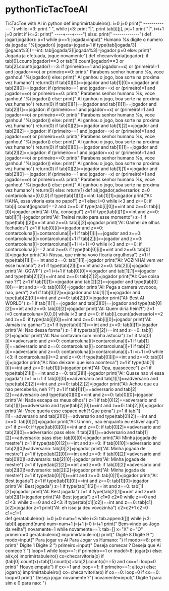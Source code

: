 # pythonTicTacToeAI
TicTacToe with AI in python
def imprimirtabuleiro():
    i=0
    j=0
    print("                 -------------")
    while i<3:
        print "                ",
        while j<3:
            print "|",
            print tab[i][j],
            j=j+1
        print "|",
        i=i+1
        j=0
        print
        if i<=2:
            print("                 ----+---+----")
        else:
            print("                 -------------")
def jogar(jogador):
    p=1
    while p==1:
        jogada=input("  Humano %s digite o numero da jogada: "%(jogador))
        jogada=jogada-1
        if type(tab[jogada/3][jogada%3])==int:
            tab[jogada/3][jogada%3]=jogador
            p=0
        else:
            print("  Jogada ja efetuada, jogue novamente")
def checarvitoria(jogador):
    if tab[0].count(jogador)==3 or tab[1].count(jogador)==3 or tab[2].count(jogador)==3:
        if (primeiro==1 and jogador==x) or (primeiro!=1 and jogador==o) or primeiro==0:
            print("  Parabens senhor humano %s, voce ganhou! "%(jogador))
        else:
            print("  AI ganhou o jogo, boa sorte na proxima vez humano")
        return(0)
    if tab[0][0]==jogador and tab[1][0]==jogador and tab[2][0]==jogador:
        if (primeiro==1 and jogador==x) or (primeiro!=1 and jogador==o) or primeiro==0:
            print("  Parabens senhor humano %s, voce ganhou! "%(jogador))
        else:
            print("  AI ganhou o jogo, boa sorte na proxima vez humano")
        return(0)
    if tab[0][1]==jogador and tab[1][1]==jogador and tab[2][1]==jogador:
        if (primeiro==1 and jogador==x) or (primeiro!=1 and jogador==o) or primeiro==0:
            print("  Parabens senhor humano %s, voce ganhou! "%(jogador))
        else:
            print("  AI ganhou o jogo, boa sorte na proxima vez humano")
        return(0)
    if tab[0][2]==jogador and tab[1][2]==jogador and tab[2][2]==jogador:
        if (primeiro==1 and jogador==x) or (primeiro!=1 and jogador==o) or primeiro==0:
            print("  Parabens senhor humano %s, voce ganhou! "%(jogador))
        else:
            print("  AI ganhou o jogo, boa sorte na proxima vez humano")
        return(0)
    if tab[0][0]==jogador and tab[1][1]==jogador and tab[2][2]==jogador:
        if (primeiro==1 and jogador==x) or (primeiro!=1 and jogador==o) or primeiro==0:
            print("  Parabens senhor humano %s, voce ganhou! "%(jogador))
        else:
            print("  AI ganhou o jogo, boa sorte na proxima vez humano")
        return(0)
    if tab[0][2]==jogador and tab[1][1]==jogador and tab[2][0]==jogador:
        if (primeiro==1 and jogador==x) or (primeiro!=1 and jogador==o) or primeiro==0:
            print("  Parabens senhor humano %s, voce ganhou! "%(jogador))
        else:
            print("  AI ganhou o jogo, boa sorte na proxima vez humano")
        return(0)
    else:
        return(1)
def ai(jogador,adversario):
    z=0
    contarcoluna=[0,0,0]
    if type(tab[1][1])==int:
        tab[1][1]=jogador
        print("AI: HAHA, essa vitoria esta no papo!")
        z=1
    else:
        i=0
        while i<3 and z==0:
            if tab[i].count(jogador)==2 and z==0:
                if type(tab[i][0])==int and z==0:
                    tab[i][0]=jogador
                    print("AI: Ufa, consegui")
                    z=1
                if type(tab[i][1])==int and z==0:
                    tab[i][1]=jogador
                    print("AI: Treinei muito para esse momento")
                    z=1
                if type(tab[i][2])==int and z==0:
                    tab[i][2]=jogador
                    print("AI: Ganhei de olhos fechados")
                    z=1
            if tab[0][i]==jogador and z==0:
                contarcoluna[i]=contarcoluna[i]+1
            if tab[1][i]==jogador and z==0:
                contarcoluna[i]=contarcoluna[i]+1
            if tab[2][i]==jogador and z==0:
                contarcoluna[i]=contarcoluna[i]+1
            i=i+1
        i=0
        while i<3 and z==0:
            if contarcoluna[i]==2 and z==0:
                if type(tab[0][i])==int and z==0:
                    tab[0][i]=jogador
                    print("AI: Nossa, que minha vovo ficaria orgulhosa")
                    z=1
                if type(tab[1][i])==int and z==0:
                    tab[1][i]=jogador
                    print("AI: VOZINHA! vem ver esse humano")
                    z=1
                if type(tab[2][i])==int and z==0:
                    tab[2][i]=jogador
                    print("AI: GGWP")
                    z=1
            i=i+1
        if tab[0][0]==jogador and tab[1][1]==jogador and type(tab[2][2])==int and z==0:
            tab[2][2]=jogador
            print("AI: Que coisa nao ?!")
            z=1
        if tab[1][1]==jogador and tab[2][2]==jogador and type(tab[0][0])==int and z==0:
            tab[0][0]=jogador
            print("AI: Pega a camera vovoooo, nao, pera")
            z=1
        if tab[0][2]==jogador and tab[1][1]==jogador and type(tab[2][0])==int and z==0:
            tab[2][0]=jogador
            print("AI: Best AI WORLD")
            z=1
        if tab[1][1]==jogador and tab[2][0]==jogador and type(tab[0][2])==int and z==0:
            tab[0][2]=jogador
            print("AI: Quem diria hein?!")
            z=1   
        i=0
        contarcoluna=[0,0,0]
        while i<3 and z==0:
            if tab[i].count(adversario)==2 and z==0:
                if type(tab[i][0])==int and z==0:
                    tab[i][0]=jogador
                    print("AI: Jamais ira ganhar")
                    z=1
                if type(tab[i][1])==int and z==0:
                    tab[i][1]=jogador
                    print("AI: Nao dessa forma")
                    z=1
                if type(tab[i][2])==int and z==0:
                    tab[i][2]=jogador
                    print("AI: Nao contavam com minha astucia")
                    z=1
            if tab[0][i]==adversario and z==0:
                contarcoluna[i]=contarcoluna[i]+1
            if tab[1][i]==adversario and z==0:
                contarcoluna[i]=contarcoluna[i]+1
            if tab[2][i]==adversario and z==0:
                contarcoluna[i]=contarcoluna[i]+1
            i=i+1
        i=0
        while i<3:
            if contarcoluna[i]==2 and z==0:
                if type(tab[0][i])==int and z==0:
                    tab[0][i]=jogador
                    print("AI: Nao deixarei que isso aconteca")
                    z=1
                if type(tab[1][i])==int and z==0:
                    tab[1][i]=jogador
                    print("AI: Opa, quaseeeee")
                    z=1
                if type(tab[2][i])==int and z==0:
                    tab[2][i]=jogador
                    print("AI: Quase nao vi essa jogada")
                    z=1
            i=i+1
        if tab[0][0]==adversario and tab[1][1]==adversario and type(tab[2][2])==int and z==0:
            tab[2][2]=jogador
            print("AI: Achou que eu nao perceberia, neh ?!")
            z=1
        if tab[1][1]==adversario and tab[2][2]==adversario and type(tab[0][0])==int and z==0:
            tab[0][0]=jogador
            print("AI: Nada escapa os meus olhos")
            z=1
        if tab[0][2]==adversario and tab[1][1]==adversario and type(tab[2][0])==int and z==0:
            tab[2][0]=jogador
            print("AI: Voce queria esse espaco neh?! Que pena")
            z=1
        if tab[1][1]==adversario and tab[2][0]==adversario and type(tab[0][2])==int and z==0:
            tab[0][2]=jogador
            print("AI: Unnnn , nao enquanto eu estiver aqui")
            z=1
        if z==0:
                if type(tab[0][0])==int and z==0:
                    if tab[0][2]==adversario and tab[2][0]==adversario:
                        pass
                    else:
                        if tab[2][1]==adversario and tab[1][2]==adversario:
                            pass
                        else:
                            tab[0][0]=jogador
                            print("AI: Minha jogada de mestre")
                            z=1
                if type(tab[0][2])==int and z==0:
                    if tab[0][0]!=adversario and tab[2][0]!=adversario:
                        tab[0][2]=jogador
                        print("AI: Minha jogada de mestre")
                        z=1
                if type(tab[2][0])==int and z==0:
                    if tab[0][2]!=adversario and tab[0][0]!=adversario:
                        tab[2][0]=jogador
                        print("AI: Minha jogada de mestre")
                        z=1
                if type(tab[2][2])==int and z==0:
                    if tab[0][2]!=adversario and tab[2][0]!=adversario:
                        tab[2][2]=jogador
                        print("AI: Minha jogada de mestre")
                        z=1
                if type(tab[0][1])==int and z==0:
                    tab[0][1]=jogador
                    print("AI: Best jogada")
                    z=1
                if type(tab[1][0])==int and z==0:
                    tab[1][0]=jogador
                    print("AI: Best jogada")
                    z=1
                if type(tab[1][2])==int and z==0:
                    tab[1][2]=jogador
                    print("AI: Best jogada")
                    z=1
                if type(tab[2][1])==int and z==0:
                    tab[2][1]=jogador
                    print("AI: Best jogada")
                    z=1
                c1=0
                c2=0
                while z==0 and c1<3:
                    while z==0 and c2<3:
                        if type(tab[c1][c2])==int and z==0:
                            tab[c1][c2]=jogador
                            z=1
                            print("AI: eh isso ja deu vovozinha")
                        c2=c2+1
                    c2=0
                    c1=c1+1                    
def geratabuleiro():
    i=0
    j=0
    num=1
    while i<3:
        tab.append([])
        while j<3:
            tab[i].append(num)
            num=num+1
            j=j+1
        j=0
        i=i+1
print("           Bem-vindo ao Jogo da velha")
novamente=1
while novamente==1:
    tab=[]
    x="X"
    o="O"
    primeiro=0
    geratabuleiro()
    imprimirtabuleiro()
    print("     Digite 8                     Digite 9 ")
    modo=input("  Para jogar vs Ai          Para Jogar vs Humano: ")
    if modo==8:
        print
        print("     Digite 1                     Digite 2 ")
        primeiro=input("  Deseja comecar ?          Deseja que Ai comece ? ")
    loop=1
    while loop==1:
        if primeiro==1 or modo!=8:
            jogar(x)
        else:
            ai(x,o)
        imprimirtabuleiro()
        cx=checarvitoria(x)
        if (tab[0].count(x)+tab[1].count(x)+tab[2].count(x)==5) and cx==1:
            loop=0
            print("  Houve empate")
        if cx==1 and loop==1:
            if primeiro==1:
                ai(o,x)
            else:
                jogar(o)
            imprimirtabuleiro()
            co=checarvitoria(o)
            if co==0:
                loop=0
        if cx==0:
            loop=0
    print("  Deseja jogar novamente ?")
    novamente=input("  Digite 1 para sim e 0 para nao: ")
